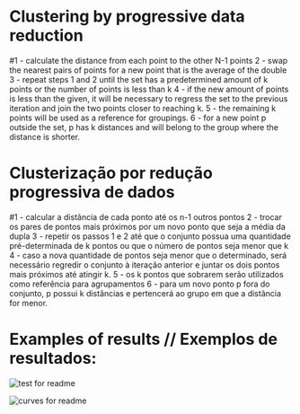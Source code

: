 # Clustering by progressive data reduction
#1 - calculate the distance from each point to the other N-1 points 
2 - swap the nearest pairs of points for a new point that is the average of the double 
3 - repeat steps 1 and 2 until the set has a predetermined amount of k points or the number of points is less than k 
4 - if the new amount of points is less than the given, it will be necessary to regress the set to the previous iteration and join the two points closer to reaching k. 
5 - the remaining k points will be used as a reference for groupings. 
6 - for a new point p outside the set, p has k distances and will belong to the group where the distance is shorter.

# Clusterização por redução progressiva de dados
#1 - calcular a distância de cada ponto até os n-1 outros pontos
2 - trocar os pares de pontos mais próximos por um novo ponto que seja a média da dupla
3 - repetir os passos 1 e 2 até que o conjunto possua uma quantidade pré-determinada de k pontos ou que o número de pontos seja menor que k
4 - caso a nova quantidade de pontos seja menor que o determinado, será necessário regredir o conjunto à iteração anterior e juntar os dois pontos mais próximos até atingir k.
5 - os k pontos que sobrarem serão utilizados como referência para agrupamentos
6 - para um novo ponto p fora do conjunto, p possui k distâncias e pertencerá ao grupo em que a distância for menor.

# Examples of results // Exemplos de resultados:
![test for readme](https://user-images.githubusercontent.com/74666057/190880229-eb2cf336-a485-4811-93f7-ce74797c94d9.png)

![curves for readme](https://user-images.githubusercontent.com/74666057/190880275-221bfaf8-9e0f-4d2d-9b73-9ea125d4013b.png)

